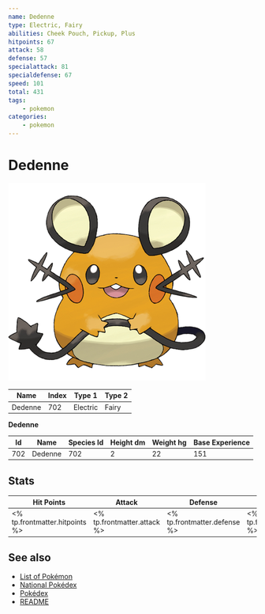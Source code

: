```yaml
---
name: Dedenne
type: Electric, Fairy
abilities: Cheek Pouch, Pickup, Plus
hitpoints: 67
attack: 58
defense: 57
specialattack: 81
specialdefense: 67
speed: 101
total: 431
tags:
    - pokemon
categories:
    - pokemon
---
```


# Dedenne


![Dedenne](images/702.png)

| **Name** | **Index** | **Type 1** | **Type 2** |
|----|----|----|----|
| Dedenne | 702 | Electric | Fairy  |

**Dedenne** 




| **Id** | **Name** | **Species Id** | **Height dm** | **Weight hg** | **Base Experience** |
|--------|----------|----------------|------------|------------|---------------------|
| 702 | Dedenne | 702 | 2 | 22 | 151 |



## Stats

| **Hit Points** | **Attack** | **Defense** | **Special Attack** | **Special Defense** | **Speed** | **Total** |
|----------------|------------|-------------|--------------------|---------------------|-----------|-----------|
| <% tp.frontmatter.hitpoints %> | <% tp.frontmatter.attack %> | <% tp.frontmatter.defense %> | <% tp.frontmatter.specialattack %> | <% tp.frontmatter.specialdefense %> | <% tp.frontmatter.speed %> | <% tp.frontmatter.total %> |

## See also

- [List of Pokémon](../pokemon.md)
- [National Pokédex](../national_pokedex.md)
- [Pokédex](../pokedex.md)
- [README](../README.md)

